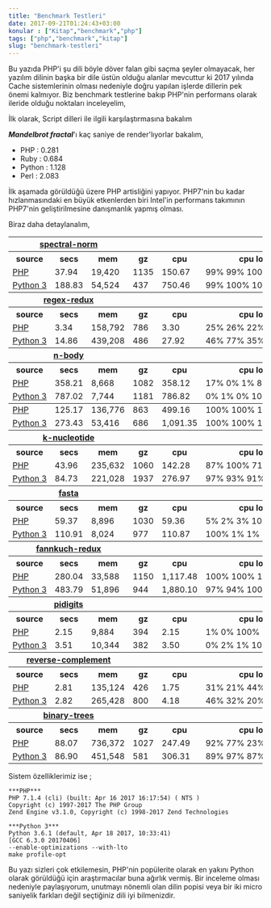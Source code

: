 ```yaml
---
title: "Benchmark Testleri"
date: 2017-09-21T01:24:43+03:00
konular : ["Kitap","benchmark","php"]
tags: ["php","benchmark","kitap"]
slug: "benchmark-testleri"
---
```


Bu yazıda PHP'i şu dili böyle döver falan gibi saçma şeyler olmayacak, her yazılım dilinin başka bir dile üstün olduğu alanlar mevcuttur ki 2017 yılında Cache sistemlerinin olması nedeniyle doğru yapılan işlerde dillerin pek önemi kalmıyor. Biz benchmark testlerine bakıp PHP'nin performans olarak ileride olduğu noktaları inceleyelim,

İlk olarak, Script dilleri ile ilgili karşılaştırmasına bakalım

***Mandelbrot fractal***'ı kaç saniye de render'lıyorlar bakalım,

* PHP : 0.281
* Ruby : 0.684
* Python : 1.128
* Perl : 2.083

İlk aşamada görüldüğü üzere PHP artisliğini yapıyor. PHP7'nin bu kadar hızlanmasındaki en büyük etkenlerden biri Intel'in performans takımının PHP7'nin geliştirilmesine danışmanlık yapmış olması.

Biraz daha detaylanalım,

<table>
      <tbody>
      <tr>
        <th colspan="3"><a href="https://benchmarksgame.alioth.debian.org/u64q/spectralnorm.html"><span>spectral-norm</span></a>
        </th><th colspan="3">
      </th></tr><tr>
        <th>source
        </th><th>secs
        </th><th>mem
        </th><th>gz
        </th><th>cpu
        </th><th>cpu load
      </th></tr><tr>
        <td><a href="https://benchmarksgame.alioth.debian.org/u64q/program.php?test=spectralnorm&amp;lang=php&amp;id=1"><span>PHP</span></a>
        </td><td class="best">37.94
        </td><td>19,420
        </td><td>1135
        </td><td>150.67
        </td><td class="message">99%&nbsp;99%&nbsp;100%&nbsp;99%
      </td></tr><tr>
        <td><a href="https://benchmarksgame.alioth.debian.org/u64q/program.php?test=spectralnorm&amp;lang=python3&amp;id=5"><span>Python&nbsp;3</span></a>
        </td><td>188.83
        </td><td>54,524
        </td><td>437
        </td><td>750.46
        </td><td class="message">99%&nbsp;100%&nbsp;100%&nbsp;99%
      </td></tr></tbody><tbody>
      <tr>
        <th colspan="3"><a href="https://benchmarksgame.alioth.debian.org/u64q/regexredux.html"><span>regex-redux</span></a>
        </th><th colspan="3">
      </th></tr><tr>
        <th>source
        </th><th>secs
        </th><th>mem
        </th><th>gz
        </th><th>cpu
        </th><th>cpu load
      </th></tr><tr>
        <td><a href="https://benchmarksgame.alioth.debian.org/u64q/program.php?test=regexredux&amp;lang=php&amp;id=1"><span>PHP</span></a>
        </td><td class="best">3.34
        </td><td>158,792
        </td><td>786
        </td><td>3.30
        </td><td class="message">25%&nbsp;26%&nbsp;22%&nbsp;92%
      </td></tr><tr>
        <td><a href="https://benchmarksgame.alioth.debian.org/u64q/program.php?test=regexredux&amp;lang=python3&amp;id=1"><span>Python&nbsp;3</span></a>
        </td><td>14.86
        </td><td>439,208
        </td><td>486
        </td><td>27.92
        </td><td class="message">46%&nbsp;77%&nbsp;35%&nbsp;31%
      </td></tr></tbody><tbody>
      <tr>
        <th colspan="3"><a href="https://benchmarksgame.alioth.debian.org/u64q/nbody.html"><span>n-body</span></a>
        </th><th colspan="3">
      </th></tr><tr>
        <th>source
        </th><th>secs
        </th><th>mem
        </th><th>gz
        </th><th>cpu
        </th><th>cpu load
      </th></tr><tr>
        <td><a href="https://benchmarksgame.alioth.debian.org/u64q/program.php?test=nbody&amp;lang=php&amp;id=3"><span>PHP</span></a>
        </td><td class="best">358.21
        </td><td>8,668
        </td><td>1082
        </td><td>358.12
        </td><td class="message">17%&nbsp;0%&nbsp;1%&nbsp;83%
      </td></tr><tr>
        <td><a href="https://benchmarksgame.alioth.debian.org/u64q/program.php?test=nbody&amp;lang=python3&amp;id=1"><span>Python&nbsp;3</span></a>
        </td><td>787.02
        </td><td>7,744
        </td><td>1181
        </td><td>786.82
        </td><td class="message">0%&nbsp;1%&nbsp;0%&nbsp;100%
      </td></tr></tbody><tbody>
     <tr>
        <td><a href="https://benchmarksgame.alioth.debian.org/u64q/program.php?test=mandelbrot&amp;lang=php&amp;id=3"><span>PHP</span></a>
        </td><td class="best">125.17
        </td><td>136,776
        </td><td>863
        </td><td>499.16
        </td><td class="message">100%&nbsp;100%&nbsp;100%&nbsp;100%
      </td></tr><tr>
        <td><a href="https://benchmarksgame.alioth.debian.org/u64q/program.php?test=mandelbrot&amp;lang=python3&amp;id=7"><span>Python&nbsp;3</span></a>
        </td><td>273.43
        </td><td>53,416
        </td><td>686
        </td><td>1,091.35
        </td><td class="message">100%&nbsp;100%&nbsp;100%&nbsp;100%
      </td></tr></tbody><tbody>
      <tr>
        <th colspan="3"><a href="https://benchmarksgame.alioth.debian.org/u64q/knucleotide.html"><span>k-nucleotide</span></a>
        </th><th colspan="3">
      </th></tr><tr>
        <th>source
        </th><th>secs
        </th><th>mem
        </th><th>gz
        </th><th>cpu
        </th><th>cpu load
      </th></tr><tr>
        <td><a href="https://benchmarksgame.alioth.debian.org/u64q/program.php?test=knucleotide&amp;lang=php&amp;id=4"><span>PHP</span></a>
        </td><td class="best">43.96
        </td><td>235,632
        </td><td>1060
        </td><td>142.28
        </td><td class="message">87%&nbsp;100%&nbsp;71%&nbsp;72%
      </td></tr><tr>
        <td><a href="https://benchmarksgame.alioth.debian.org/u64q/program.php?test=knucleotide&amp;lang=python3&amp;id=3"><span>Python&nbsp;3</span></a>
        </td><td>84.73
        </td><td>221,028
        </td><td>1937
        </td><td>276.97
        </td><td class="message">97%&nbsp;93%&nbsp;91%&nbsp;91%
      </td></tr></tbody><tbody>
      <tr>
        <th colspan="3"><a href="https://benchmarksgame.alioth.debian.org/u64q/fasta.html"><span>fasta</span></a>
        </th><th colspan="3">
      </th></tr><tr>
        <th>source
        </th><th>secs
        </th><th>mem
        </th><th>gz
        </th><th>cpu
        </th><th>cpu load
      </th></tr><tr>
        <td><a href="https://benchmarksgame.alioth.debian.org/u64q/program.php?test=fasta&amp;lang=php&amp;id=3"><span>PHP</span></a>
        </td><td class="best">59.37
        </td><td>8,896
        </td><td>1030
        </td><td>59.36
        </td><td class="message">5%&nbsp;2%&nbsp;3%&nbsp;100%
      </td></tr><tr>
        <td><a href="https://benchmarksgame.alioth.debian.org/u64q/program.php?test=fasta&amp;lang=python3&amp;id=3"><span>Python&nbsp;3</span></a>
        </td><td>110.91
        </td><td>8,024
        </td><td>977
        </td><td>110.87
        </td><td class="message">100%&nbsp;1%&nbsp;1%&nbsp;1%
      </td></tr></tbody><tbody>
      <tr>
        <th colspan="3"><a href="https://benchmarksgame.alioth.debian.org/u64q/fannkuchredux.html"><span>fannkuch-redux</span></a>
        </th><th colspan="3">
      </th></tr><tr>
        <th>source
        </th><th>secs
        </th><th>mem
        </th><th>gz
        </th><th>cpu
        </th><th>cpu load
      </th></tr><tr>
        <td><a href="https://benchmarksgame.alioth.debian.org/u64q/program.php?test=fannkuchredux&amp;lang=php&amp;id=3"><span>PHP</span></a>
        </td><td class="best">280.04
        </td><td>33,588
        </td><td>1150
        </td><td>1,117.48
        </td><td class="message">100%&nbsp;100%&nbsp;100%&nbsp;100%
      </td></tr><tr>
        <td><a href="https://benchmarksgame.alioth.debian.org/u64q/program.php?test=fannkuchredux&amp;lang=python3&amp;id=4"><span>Python&nbsp;3</span></a>
        </td><td>483.79
        </td><td>51,896
        </td><td>944
        </td><td>1,880.10
        </td><td class="message">97%&nbsp;94%&nbsp;100%&nbsp;99%
      </td></tr></tbody><tbody>
      <tr>
        <th colspan="3"><a href="https://benchmarksgame.alioth.debian.org/u64q/pidigits.html"><span>pidigits</span></a>
        </th><th colspan="3">
      </th></tr><tr>
        <th>source
        </th><th>secs
        </th><th>mem
        </th><th>gz
        </th><th>cpu
        </th><th>cpu load
      </th></tr><tr>
        <td><a href="https://benchmarksgame.alioth.debian.org/u64q/program.php?test=pidigits&amp;lang=php&amp;id=5"><span>PHP</span></a>
        </td><td class="best">2.15
        </td><td>9,884
        </td><td>394
        </td><td>2.15
        </td><td class="message">1%&nbsp;0%&nbsp;100%&nbsp;1%
      </td></tr><tr>
        <td><a href="https://benchmarksgame.alioth.debian.org/u64q/program.php?test=pidigits&amp;lang=python3&amp;id=2"><span>Python&nbsp;3</span></a>
        </td><td>3.51
        </td><td>10,344
        </td><td>382
        </td><td>3.50
        </td><td class="message">0%&nbsp;2%&nbsp;1%&nbsp;100%
      </td></tr></tbody><tbody>
      <tr>
        <th colspan="3"><a href="https://benchmarksgame.alioth.debian.org/u64q/revcomp.html"><span>reverse-complement</span></a>
        </th><th colspan="3">
      </th></tr><tr>
        <th>source
        </th><th>secs
        </th><th>mem
        </th><th>gz
        </th><th>cpu
        </th><th>cpu load
      </th></tr><tr>
        <td><a href="https://benchmarksgame.alioth.debian.org/u64q/program.php?test=revcomp&amp;lang=php&amp;id=3"><span>PHP</span></a>
        </td><td class="best">2.81
        </td><td>135,124
        </td><td>426
        </td><td>1.75
        </td><td class="message">31%&nbsp;21%&nbsp;44%&nbsp;57%
      </td></tr><tr>
        <td><a href="https://benchmarksgame.alioth.debian.org/u64q/program.php?test=revcomp&amp;lang=python3&amp;id=6"><span>Python&nbsp;3</span></a>
        </td><td>2.82
        </td><td>265,428
        </td><td>800
        </td><td>4.18
        </td><td class="message">46%&nbsp;32%&nbsp;20%&nbsp;54%
      </td></tr></tbody><tbody>
      <tr>
        <th colspan="3"><a href="https://benchmarksgame.alioth.debian.org/u64q/binarytrees.html"><span>binary-trees</span></a>
        </th><th colspan="3">
      </th></tr><tr>
        <th>source
        </th><th>secs
        </th><th>mem
        </th><th>gz
        </th><th>cpu
        </th><th>cpu load
      </th></tr><tr>
        <td><a href="https://benchmarksgame.alioth.debian.org/u64q/program.php?test=binarytrees&amp;lang=php&amp;id=5"><span>PHP</span></a>
        </td><td>88.07
        </td><td>736,372
        </td><td>1027
        </td><td>247.49
        </td><td class="message">92%&nbsp;77%&nbsp;23%&nbsp;91%
      </td></tr><tr>
        <td><a href="https://benchmarksgame.alioth.debian.org/u64q/program.php?test=binarytrees&amp;lang=python3&amp;id=1"><span>Python&nbsp;3</span></a>
        </td><td>86.90
        </td><td>451,548
        </td><td>581
        </td><td>306.31
        </td><td class="message">89%&nbsp;97%&nbsp;87%&nbsp;89%
      </td></tr></tbody><tbody>
     </tbody></table>

Sistem özelliklerimiz ise ;

    ***PHP***
    PHP 7.1.4 (cli) (built: Apr 16 2017 16:17:54) ( NTS )
    Copyright (c) 1997-2017 The PHP Group
    Zend Engine v3.1.0, Copyright (c) 1998-2017 Zend Technologies

    ***Python 3***
    Python 3.6.1 (default, Apr 18 2017, 10:33:41)
    [GCC 6.3.0 20170406]
    --enable-optimizations --with-lto
    make profile-opt

Bu yazı sizleri çok etkilemesin, PHP'nin popülerite olarak en yakını Python olarak görüldüğü için araştırmacılar buna ağırlık vermiş. Bir inceleme olması nedeniyle paylaşıyorum, unutmayı nönemli olan dilin popisi veya bir iki micro saniyelik farkları değil seçtiğiniz dili iyi bilmenizdir.